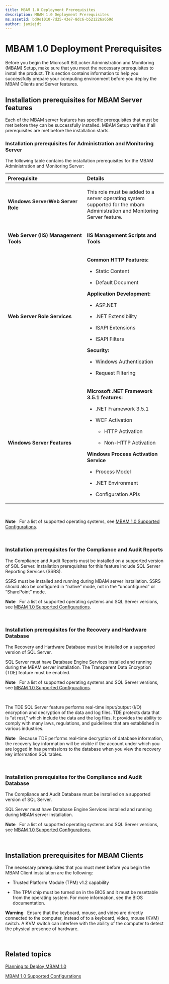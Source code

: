```yaml
---
title: MBAM 1.0 Deployment Prerequisites
description: MBAM 1.0 Deployment Prerequisites
ms.assetid: bd9e1010-7d25-43e7-8dc6-b521226a659d
author: jamiejdt
---
```


# MBAM 1.0 Deployment Prerequisites


Before you begin the Microsoft BitLocker Administration and Monitoring (MBAM) Setup, make sure that you meet the necessary prerequisites to install the product. This section contains information to help you successfully prepare your computing environment before you deploy the MBAM Clients and Server features.

## Installation prerequisites for MBAM Server features


Each of the MBAM server features has specific prerequisites that must be met before they can be successfully installed. MBAM Setup verifies if all prerequisites are met before the installation starts.

### Installation prerequisites for Administration and Monitoring Server

The following table contains the installation prerequisites for the MBAM Administration and Monitoring Server:

<table>
<colgroup>
<col width="50%" />
<col width="50%" />
</colgroup>
<thead>
<tr class="header">
<th align="left">Prerequisite</th>
<th align="left">Details</th>
</tr>
</thead>
<tbody>
<tr class="odd">
<td align="left"><p><strong>Windows ServerWeb Server Role</strong></p></td>
<td align="left"><p>This role must be added to a server operating system supported for the mbam Administration and Monitoring Server feature.</p></td>
</tr>
<tr class="even">
<td align="left"><p><strong>Web Server (IIS) Management Tools</strong></p></td>
<td align="left"><p><strong>IIS Management Scripts and Tools</strong></p></td>
</tr>
<tr class="odd">
<td align="left"><p><strong>Web Server Role Services</strong></p></td>
<td align="left"><p><strong>Common HTTP Features:</strong></p>
<ul>
<li><p>Static Content</p></li>
<li><p>Default Document</p></li>
</ul>
<p><strong>Application Development:</strong></p>
<ul>
<li><p>ASP.NET</p></li>
<li><p>.NET Extensibility</p></li>
<li><p>ISAPI Extensions</p></li>
<li><p>ISAPI Filters</p></li>
</ul>
<p><strong>Security:</strong></p>
<ul>
<li><p>Windows Authentication</p></li>
<li><p>Request Filtering</p></li>
</ul></td>
</tr>
<tr class="even">
<td align="left"><p><strong>Windows Server Features</strong></p></td>
<td align="left"><p><strong>Microsoft .NET Framework 3.5.1 features:</strong></p>
<ul>
<li><p>.NET Framework 3.5.1</p></li>
<li><p>WCF Activation</p>
<ul>
<li><p>HTTP Activation</p></li>
<li><p>Non-HTTP Activation</p></li>
</ul></li>
</ul>
<p><strong>Windows Process Activation Service</strong></p>
<ul>
<li><p>Process Model</p></li>
<li><p>.NET Environment</p></li>
<li><p>Configuration APIs</p></li>
</ul></td>
</tr>
</tbody>
</table>

 

**Note**  
For a list of supported operating systems, see [MBAM 1.0 Supported Configurations](mbam-10-supported-configurations.md).

 

### Installation prerequisites for the Compliance and Audit Reports

The Compliance and Audit Reports must be installed on a supported version of SQL Server. Installation prerequisites for this feature include SQL Server Reporting Services (SSRS).

SSRS must be installed and running during MBAM server installation. SSRS should also be configured in “native” mode, not in the “unconfigured” or “SharePoint” mode.

**Note**  
For a list of supported operating systems and SQL Server versions, see [MBAM 1.0 Supported Configurations](mbam-10-supported-configurations.md).

 

### Installation prerequisites for the Recovery and Hardware Database

The Recovery and Hardware Database must be installed on a supported version of SQL Server.

SQL Server must have Database Engine Services installed and running during the MBAM server installation. The Transparent Data Encryption (TDE) feature must be enabled.

**Note**  
For a list of supported operating systems and SQL Server versions, see [MBAM 1.0 Supported Configurations](mbam-10-supported-configurations.md).

 

The TDE SQL Server feature performs real-time input/output (I/O) encryption and decryption of the data and log files. TDE protects data that is "at rest,” which include the data and the log files. It provides the ability to comply with many laws, regulations, and guidelines that are established in various industries.

**Note**  
Because TDE performs real-time decryption of database information, the recovery key information will be visible if the account under which you are logged in has permissions to the database when you view the recovery key information SQL tables.

 

### Installation prerequisites for the Compliance and Audit Database

The Compliance and Audit Database must be installed on a supported version of SQL Server.

SQL Server must have Database Engine Services installed and running during MBAM server installation.

**Note**  
For a list of supported operating systems and SQL Server versions, see [MBAM 1.0 Supported Configurations](mbam-10-supported-configurations.md).

 

## Installation prerequisites for MBAM Clients


The necessary prerequisites that you must meet before you begin the MBAM Client installation are the following:

-   Trusted Platform Module (TPM) v1.2 capability

-   The TPM chip must be turned on in the BIOS and it must be resettable from the operating system. For more information, see the BIOS documentation.

**Warning**  
Ensure that the keyboard, mouse, and video are directly connected to the computer, instead of to a keyboard, video, mouse (KVM) switch. A KVM switch can interfere with the ability of the computer to detect the physical presence of hardware.

 

## Related topics


[Planning to Deploy MBAM 1.0](planning-to-deploy-mbam-10.md)

[MBAM 1.0 Supported Configurations](mbam-10-supported-configurations.md)

 

 





